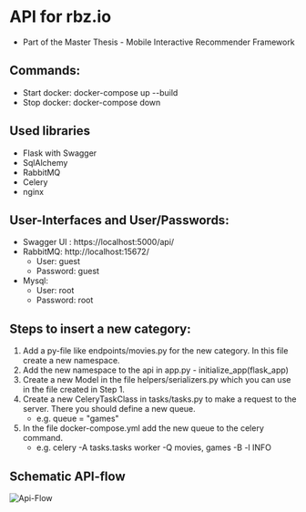 # API for rbz.io
- Part of the Master Thesis - Mobile Interactive Recommender Framework

## Commands:
- Start docker: docker-compose up --build
- Stop docker: docker-compose down

## Used libraries
- Flask with Swagger
- SqlAlchemy
- RabbitMQ
- Celery
- nginx

## User-Interfaces and User/Passwords:
- Swagger UI : https://localhost:5000/api/
- RabbitMQ: http://localhost:15672/
    - User: guest
    - Password: guest
- Mysql:
    - User: root
    - Password: root

## Steps to insert a new category:
1. Add a py-file like endpoints/movies.py for the new category. In this file create a new namespace.
2. Add the new namespace to the api in app.py - initialize_app(flask_app)
3. Create a new Model in the file helpers/serializers.py which you can use in the file created in Step 1.
4. Create a new CeleryTaskClass in tasks/tasks.py to make a request to the server. There you should define a new queue.
    - e.g. queue = "games"
5. In the file docker-compose.yml add the new queue to the celery command.
    - e.g. celery -A tasks.tasks worker -Q movies, games -B -l INFO

## Schematic API-flow
![Api-Flow](https://github.com/mstr92/rbz_api/blob/master/api_service.PNG)